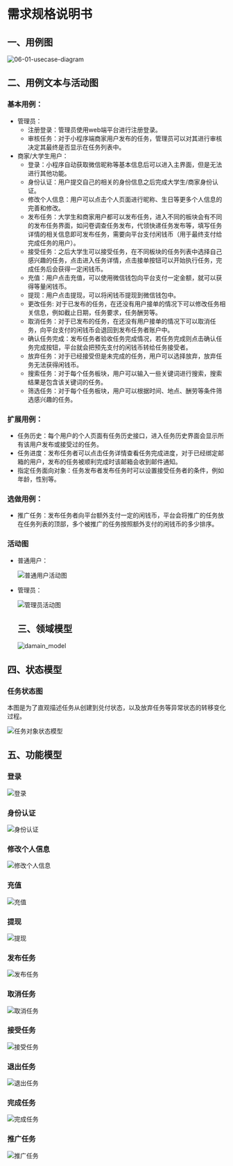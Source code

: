 # 需求规格说明书

## 一、用例图

![06-01-usecase-diagram](images/06-01-usecase-diagram.png)

## 二、用例文本与活动图

### 基本用例：

- 管理员：
  - 注册登录：管理员使用web端平台进行注册登录。
  - 审核任务：对于小程序端商家用户发布的任务，管理员可以对其进行审核决定其最终是否显示在任务列表中。
- 商家/大学生用户：
  - 登录：小程序自动获取微信昵称等基本信息后可以进入主界面，但是无法进行其他功能。
  - 身份认证：用户提交自己的相关的身份信息之后完成大学生/商家身份认证。
  - 修改个人信息：用户可以点击个人页面进行昵称、生日等更多个人信息的完善和修改。
  - 发布任务：大学生和商家用户都可以发布任务，进入不同的板块会有不同的发布任务界面，如问卷调查任务发布，代领快递任务发布等，填写任务详情的相关信息即可发布任务，需要向平台支付闲钱币（用于最终支付给完成任务的用户）。
  - 接受任务：之后大学生可以接受任务，在不同板块的任务列表中选择自己感兴趣的任务，点击进入任务详情，点击接单按钮可以开始执行任务，完成任务后会获得一定闲钱币。
  - 充值：用户点击充值，可以使用微信钱包向平台支付一定金额，就可以获得等量闲钱币。
  - 提现：用户点击提现，可以将闲钱币提现到微信钱包中。
  - 更改任务: 对于已发布的任务，在还没有用户接单的情况下可以修改任务相关信息，例如截止日期，任务要求，任务酬劳等。
  - 取消任务：对于已发布的任务，在还没有用户接单的情况下可以取消任务，向平台支付的闲钱币会退回到发布任务者账户中。
  - 确认任务完成：发布任务者验收任务完成情况，若任务完成则点击确认任务完成按钮，平台就会把预先支付的闲钱币转给任务接受者。
  - 放弃任务：对于已经接受但是未完成的任务，用户可以选择放弃，放弃任务无法获得闲钱币。
  - 搜索任务：对于每个任务板块，用户可以输入一些关键词进行搜索，搜索结果是包含该关键词的任务。
  - 筛选任务：对于每个任务板块，用户可以根据时间、地点、酬劳等条件筛选感兴趣的任务。

### 扩展用例：

- 任务历史：每个用户的个人页面有任务历史接口，进入任务历史界面会显示所有该用户发布或接受过的任务。
- 任务进度：发布任务者可以点击任务详情查看任务完成进度，对于已经绑定邮箱的用户，发布的任务被顺利完成时该邮箱会收到邮件通知。
- 指定任务面向对象：任务发布者发布任务时可以设置接受任务者的条件，例如年龄，性别等。

### 选做用例：

- 推广任务：发布任务者向平台额外支付一定的闲钱币，平台会将推广的任务放在任务列表的顶部，多个被推广的任务按照额外支付的闲钱币的多少排序。

### 活动图

- 普通用户：

  ![普通用户活动图](images\普通用户活动图.png)

- 管理员：

  ![管理员活动图](images\管理员活动图.png)

  ## 三、领域模型

  ![damain_model](images\damain_model.png)

## 四、状态模型

### 任务状态图

本图是为了直观描述任务从创建到兑付状态，以及放弃任务等异常状态的转移变化过程。

![任务对象状态模型](images\状态模型\任务对象状态模型.png)

## 五、功能模型

### 登录

![登录](./images/功能模型_登录.png)

### 身份认证

![身份认证](./images/功能模型_身份认证.png)

### 修改个人信息

![修改个人信息](./images/功能模型_修改个人信息.png)

### 充值

![充值](./images/功能模型_充值.png)

### 提现

![提现](./images/功能模型_提现.png)

### 发布任务

![发布任务](./images/功能模型_发布任务.png)

### 取消任务

![取消任务](./images/功能模型_取消任务.png)

### 接受任务

![接受任务](./images/功能模型_接受任务.png)

### 退出任务

![退出任务](./images/功能模型_退出任务.png)

### 完成任务

![完成任务](./images/功能模型_完成任务.png)

### 推广任务

![推广任务](./images/功能模型_推广任务.png)

